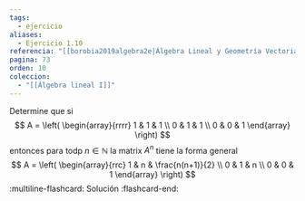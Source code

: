 ```yaml
---
tags:
  - ejercicio
aliases:
  - Ejercicio 1.10
referencia: "[[borobia2019algebra2e|Álgebra Lineal y Geometría Vectorial (2a ed)]]"
pagina: 73
orden: 10
coleccion:
  - "[[Álgebra lineal I]]"
---
```

Determine que si
$$
A = \left(
\begin{array}{rrrr}
1 & 1 & 1 \\
0 & 1 & 1 \\
0 & 0 & 1
\end{array}
\right)
$$
entonces para todp $n \in \mathbb{N}$ la matrix $A^n$ tiene la forma general
$$
A = \left(
\begin{array}{rrc}
1 & n & \frac{n(n+1)}{2} \\
0 & 1 & n \\
0 & 0 & 1
\end{array}
\right)
$$
:multiline-flashcard:
Solución
:flashcard-end:
